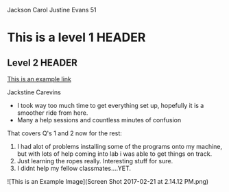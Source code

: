 Jackson Carol
Justine Evans 51
# This is a level 1 HEADER
## Level 2 HEADER
[This is an example link](https://www.youtube.com/watch?v=Kp7eSUU9oy8)

Jackstine
Carevins

- I took way too much time to get everything set up, hopefully it is a smoother ride from here.
- Many a help sessions and countless minutes of confusion

That covers Q's 1 and 2 now for the rest:

1. I had alot of problems installing some of the programs onto my machine, but with lots of help coming into lab i was able to get things on track.
2. Just learning the ropes really. Interesting stuff for sure.
3. I didnt help my fellow classmates....YET.

![This is an Example Image](Screen Shot 2017-02-21 at 2.14.12 PM.png)

